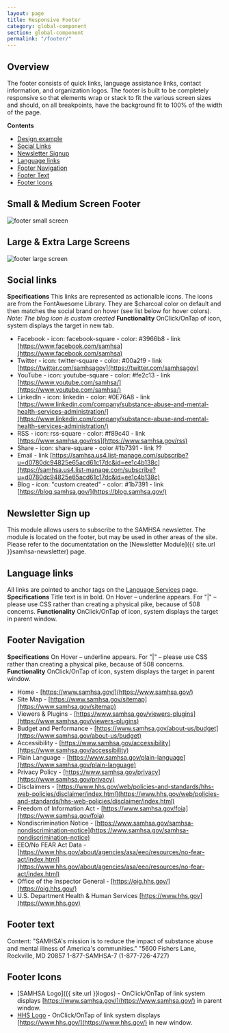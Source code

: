```yaml
---
layout: page
title: Responsive Footer
category: global-component
section: global-component
permalink: "/footer/"
---
```


## Overview
The footer consists of quick links, language assistance links, contact information, and organization logos. The footer is built to be completely responsive so that elements wrap or stack to fit the various screen sizes and should, on all breakpoints, have the background fit to 100% of the width of the page.

**Contents**
- [Design example](#design)
- [Social Links](#social)
- [Newsletter Signup](#newsletter)
- [Language links](#language)
- [Footer Navigation](#nav)
- [Footer Text](#text)
- [Footer Icons](#icons)

<a name="design"></a>
## Small & Medium Screen Footer
![footer small screen](../assets/img/footer/sm-footer.png)


## Large & Extra Large Screens
![footer large screen](../assets/img/footer/lg-footer.png)

<a name="social"></a>
## Social links
**Specifications**
This links are represented as actionalble icons. The icons are from the FontAwesome Library. They are $charcoal color on default and then matches the social brand on hover (see list below for hover colors). _Note: The blog icon is custom created_
**Functionality** OnClick/OnTap of icon, system displays the target in new tab.
- Facebook - icon: facebook-square - color: #3966b8 - link [https://www.facebook.com/samhsa](https://www.facebook.com/samhsa)
- Twitter - icon: twitter-square - color: #00a2f9 - link [https://twitter.com/samhsagov](https://twitter.com/samhsagov)
- YouTube - icon: youtube-square - color: #fe2c13 - link [https://www.youtube.com/samhsa/](https://www.youtube.com/samhsa/)
- LinkedIn -  icon: linkedin - color: #0E76A8 - link [https://www.linkedin.com/company/substance-abuse-and-mental-health-services-administration/](https://www.linkedin.com/company/substance-abuse-and-mental-health-services-administration/)
- RSS - icon: rss-square - color: #f89c40 - link [https://www.samhsa.gov/rss](https://www.samhsa.gov/rss)
- Share - icon: share-square - color #1b7391 - link ??
- Email - link [https://samhsa.us4.list-manage.com/subscribe?u=d0780dc94825e65acd61c17dc&id=ee1c4b138c](https://samhsa.us4.list-manage.com/subscribe?u=d0780dc94825e65acd61c17dc&id=ee1c4b138c)
- Blog - icon: "custom created" - color: #1b7391 - link [https://blog.samhsa.gov/](https://blog.samhsa.gov/)

<a name="newsletter"></a>
## Newsletter Sign up
This module allows users to subscribe to the SAMHSA newsletter. The module is located on the footer, but may be used in other areas of the site. Please refer to the documentatation on the [Newsletter Module]({{ site.url }}samhsa-newsletter) page.


<a name="language"></a>
## Language links
All links are pointed to anchor tags on the [Language Services](https://www.samhsa.gov/language-assistance-services) page.
**Specifications**
Title text is in bold.
On Hover – underline appears.
For "|" – please use CSS rather than creating a physical pike, because of 508 concerns.
**Functionality** OnClick/OnTap of icon, system displays the target in parent window.

<a name="nav"></a>
## Footer Navigation
**Specifications**
On Hover – underline appears.
For "|" – please use CSS rather than creating a physical pike, because of 508 concerns.
**Functionality** OnClick/OnTap of icon, system displays the target in parent window.

- Home - [https://www.samhsa.gov/](https://www.samhsa.gov/)
- Site Map - [https://www.samhsa.gov/sitemap](https://www.samhsa.gov/sitemap)
- Viewers & Plugins - [https://www.samhsa.gov/viewers-plugins](https://www.samhsa.gov/viewers-plugins)
- Budget and Performance - [https://www.samhsa.gov/about-us/budget](https://www.samhsa.gov/about-us/budget)
- Accessibility - [https://www.samhsa.gov/accessibility](https://www.samhsa.gov/accessibility)
- Plain Language - [https://www.samhsa.gov/plain-language](https://www.samhsa.gov/plain-language)
- Privacy Policy - [https://www.samhsa.gov/privacy](https://www.samhsa.gov/privacy)
- Disclaimers - [https://www.hhs.gov/web/policies-and-standards/hhs-web-policies/disclaimer/index.html](https://www.hhs.gov/web/policies-and-standards/hhs-web-policies/disclaimer/index.html)
- Freedom of Information Act - [https://www.samhsa.gov/foia](https://www.samhsa.gov/foia)
- Nondiscrimination Notice - [https://www.samhsa.gov/samhsa-nondiscrimination-notice](https://www.samhsa.gov/samhsa-nondiscrimination-notice)
- EEO/No FEAR Act Data - [https://www.hhs.gov/about/agencies/asa/eeo/resources/no-fear-act/index.html](https://www.hhs.gov/about/agencies/asa/eeo/resources/no-fear-act/index.html)
- Office of the Inspector General - [https://oig.hhs.gov/](https://oig.hhs.gov/)
- U.S. Department Health & Human Services [https://www.hhs.gov](https://www.hhs.gov)

<a name="text"></a>
## Footer text
Content:
  "SAMHSA's mission is to reduce the impact of substance abuse and mental illness of America's communities."
  "5600 Fishers Lane, Rockville, MD 20857
  1-877-SAMHSA-7 (1-877-726-4727)

<a name="icons"></a>
## Footer Icons
- [SAMHSA Logo]({{ site.url }}logos) - OnClick/OnTap of link system displays [https://www.samhsa.gov/](https://www.samhsa.gov/) in parent window.
- [HHS Logo](https://www.hhs.gov/web/policies-and-standards/web-policies/logo-seal-and-symbol-policies/index.html) - OnClick/OnTap of link system displays [https://www.hhs.gov/](https://www.hhs.gov/) in new window.
